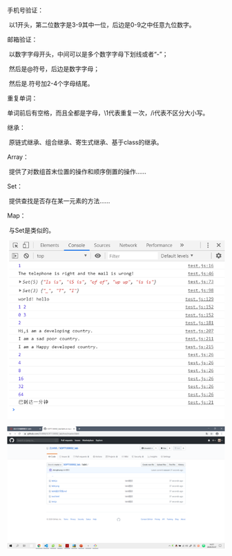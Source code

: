 手机号验证：

​	以1开头，第二位数字是3-9其中一位，后边是0-9之中任意九位数字。

邮箱验证：

​	以数字字母开头，中间可以是多个数字字母下划线或者“-”；

​	然后是@符号，后边是数字字母；

​	然后是.符号加2-4个字母结尾。

重复单词：

​	单词前后有空格，而且全都是字母，\1代表重复一次，/i代表不区分大小写。

继承：

​	原链式继承、组合继承、寄生式继承、基于class的继承。

Array：

​	提供了对数组首末位置的操作和顺序倒置的操作……

Set：

​	提供查找是否存在某一元素的方法……

Map：

​	与Set是类似的。

![lab6](lab6.png)

![GitHub截图](GitHub截图.png)

